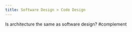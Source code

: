 ```yaml
---
title: Software Design > Code Design
---
```


Is architecture the same as software design? #complement 